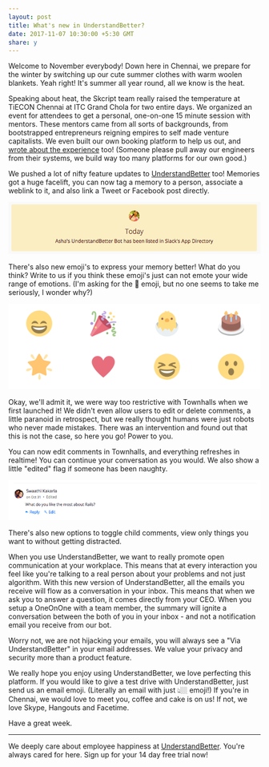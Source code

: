 ```yaml
---
layout: post
title: What's new in UnderstandBetter?
date: 2017-11-07 10:30:00 +5:30 GMT
share: y
---
```


Welcome to November everybody! Down here in Chennai, we prepare for the winter by switching up our cute summer clothes with warm woolen blankets. Yeah right! It's summer all year round, all we know is the heat.

<!--break-->

Speaking about heat, the Skcript team really raised the temperature at TiECON Chennai at ITC Grand Chola for two entire days. We organized an event for attendees to get a personal, one-on-one 15 minute session with mentors. These mentors came from all sorts of backgrounds, from bootstrapped entrepreneurs reigning empires to self made venture capitalists. We even built our own booking platform to help us out, and [wrote about the experience](https://blog.skcript.com/building-polyclinic-a-booking-platform-for-tiecon-2016-74020535cea3) too! (Someone please pull away our engineers from their systems, we build way too many platforms for our own good.)

We pushed a lot of nifty feature updates to [UnderstandBetter](https://understandbetter.co) too! Memories got a huge facelift, you can now tag a memory to a person, associate a weblink to it, and also link a Tweet or Facebook post directly.

<img src="/public/posts/2017-11-07/memory_user.png" class="img" alt="UnderstandBetter Memory tagged to a person" />

There's also new emoji's to express your memory better! What do you think? Write to us if you think these emoji's just can not emote your wide range of emotions. (I'm asking for the 💩 emoji, but no one seems to take me seriously, I wonder why?)

<img src="/public/posts/2017-11-07/memory_form.png" class="img" alt="UnderstandBetter Memory form with emojis" />

Okay, we'll admit it, we were way too restrictive with Townhalls when we first launched it! We didn't even allow users to edit or delete comments, a little paranoid in retrospect, but we really thought humans were just robots who never made mistakes. There was an intervention and found out that this is not the case, so here you go! Power to you.

You can now edit comments in Townhalls, and everything refreshes in realtime! You can continue your conversation as you would. We also show a little "edited" flag if someone has been naughty.

<img src="/public/posts/2017-11-07/townhall_comment.png" class="img" alt="UnderstandBetter improved Townhall Comments" />

There's also new options to toggle child comments, view only things you want to without getting distracted.

When you use UnderstandBetter, we want to really promote open communication at your workplace. This means that at every interaction you feel like you're talking to a real person about your problems and not just algorithm. With this new version of UnderstandBetter, all the emails you receive will flow as a conversation in your inbox. This means that when we ask you to answer a question, it comes directly from your CEO. When you setup a OneOnOne with a team member, the summary will ignite a conversation between the both of you in your inbox - and not a notification email you receive from our bot.

Worry not, we are not hijacking your emails, you will always see a "Via UnderstandBetter" in your email addresses. We value your privacy and security more than a product feature.

We really hope you enjoy using UnderstandBetter, we love perfecting this platform. If you would like to give a test drive with UnderstandBetter, just send us an email emoji. (Literally an email with just 👆🏼 emoji!) If you're in Chennai, we would love to meet you, coffee and cake is on us! If not, we love Skype, Hangouts and Facetime.

Have a great week.

---
We deeply care about employee happiness at [UnderstandBetter](https://understandbetter.co). You're always cared for here. Sign up for your 14 day free trial now!
